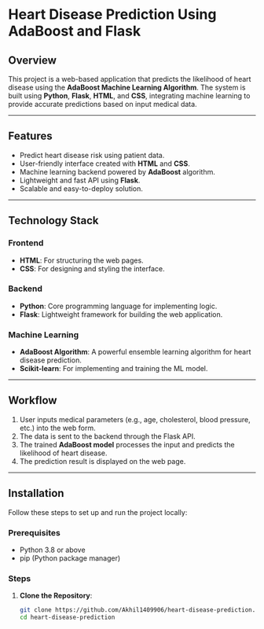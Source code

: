 # Heart Disease Prediction Using AdaBoost and Flask

## Overview

This project is a web-based application that predicts the likelihood of heart disease using the **AdaBoost Machine Learning Algorithm**. The system is built using **Python**, **Flask**, **HTML**, and **CSS**, integrating machine learning to provide accurate predictions based on input medical data.

---

## Features

- Predict heart disease risk using patient data.
- User-friendly interface created with **HTML** and **CSS**.
- Machine learning backend powered by **AdaBoost** algorithm.
- Lightweight and fast API using **Flask**.
- Scalable and easy-to-deploy solution.

---

## Technology Stack

### Frontend

- **HTML**: For structuring the web pages.
- **CSS**: For designing and styling the interface.

### Backend

- **Python**: Core programming language for implementing logic.
- **Flask**: Lightweight framework for building the web application.

### Machine Learning

- **AdaBoost Algorithm**: A powerful ensemble learning algorithm for heart disease prediction.
- **Scikit-learn**: For implementing and training the ML model.

---

## Workflow

1. User inputs medical parameters (e.g., age, cholesterol, blood pressure, etc.) into the web form.
2. The data is sent to the backend through the Flask API.
3. The trained **AdaBoost model** processes the input and predicts the likelihood of heart disease.
4. The prediction result is displayed on the web page.

---

## Installation

Follow these steps to set up and run the project locally:

### Prerequisites

- Python 3.8 or above
- pip (Python package manager)

### Steps

1. **Clone the Repository**:
   ```bash
   git clone https://github.com/Akhil1409906/heart-disease-prediction.git
   cd heart-disease-prediction
   ```
